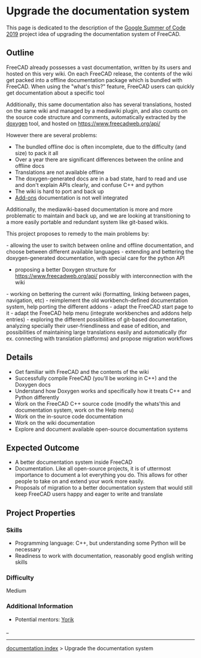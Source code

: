 # Upgrade the documentation system
This page is dedicated to the description of the [Google Summer of Code 2019](Google_Summer_of_Code.md) project idea of upgrading the documentation system of FreeCAD.

## Outline

FreeCAD already possesses a vast documentation, written by its users and hosted on this very wiki. On each FreeCAD release, the contents of the wiki get packed into a offline documentation package which is bundled with FreeCAD. When using the \"what\'s this?\" feature, FreeCAD users can quickly get documentation about a specific tool

Additionally, this same documentation also has several translations, hosted on the same wiki and managed by a mediawiki plugin, and also counts on the source code structure and comments, automatically extracted by the [doxygen](https://en.wikipedia.org/wiki/Doxygen) tool, and hosted on <https://www.freecadweb.org/api/>

However there are several problems:

-   The bundled offline doc is often incomplete, due to the difficulty (and size) to pack it all
-   Over a year there are significant differences between the online and offline docs
-   Translations are not available offline
-   The doxygen-generated docs are in a bad state, hard to read and use and don\'t explain APIs clearly, and confuse C++ and python
-   The wiki is hard to port and back up
-   [Add-ons](https://github.com/FreeCAD/FreeCAD-addons) documentation is not well integrated

Additionally, the mediawiki-based documentation is more and more problematic to maintain and back up, and we are looking at transitioning to a more easily portable and redundant system like git-based wikis.

This project proposes to remedy to the main problems by:

\- allowing the user to switch between online and offline documentation, and choose between different available languages - extending and bettering the doxygen-generated documentation, with special care for the python API

-   proposing a better Doxygen structure for <https://www.freecadweb.org/api/> possibly with interconnection with the wiki

\- working on bettering the current wiki (formatting, linking between pages, navigation, etc) - reimplement the old workbench-defined documentation system, help porting the different addons - adapt the FreeCAD start page to it - adapt the FreeCAD help menu (integrate workbenches and addons help entries) - exploring the different possibilities of git-based documentation, analyzing specially their user-friendliness and ease of edition, and possibilities of maintaining large translations easily and automatically (for ex. connecting with translation platforms) and propose migration workflows

## Details

-   Get familiar with FreeCAD and the contents of the wiki
-   Successfully compile FreeCAD (you\'ll be working in C++) and the Doxygen docs
-   Understand how Doxygen works and specifically how it treats C++ and Python differently
-   Work on the FreeCAD C++ source code (modify the whats\'this and documentation system, work on the Help menu)
-   Work on the in-source code documentation
-   Work on the wiki documentation
-   Explore and document available open-source documentation systems

## Expected Outcome 

-   A better documentation system inside FreeCAD
-   Documentation. Like all open-source projects, it is of uttermost importance to document a lot everything you do. This allows for other people to take on and extend your work more easily.
-   Proposals of migration to a better documentation system that would still keep FreeCAD users happy and eager to write and translate

## Project Properties 

### Skills

-   Programming language: C++, but understanding some Python will be necessary
-   Readiness to work with documentation, reasonably good english writing skills

### Difficulty

Medium

### Additional Information 

-   Potential mentors: [Yorik](http://forum.freecadweb.org/memberlist.php?mode=viewprofile&u=68)

_

---
[documentation index](../README.md) > Upgrade the documentation system
